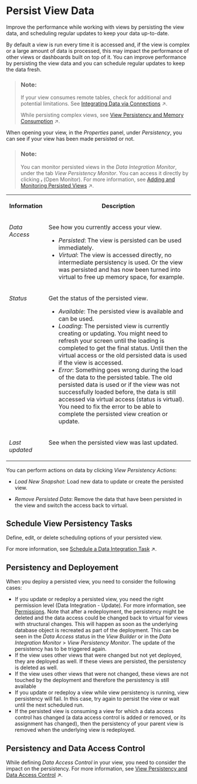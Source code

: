 <!-- loio9bd12cf116ae40e09cdba8b60cf75e11 -->

<link rel="stylesheet" type="text/css" href="css/sap-icons.css"/>

# Persist View Data

Improve the performance while working with views by persisting the view data, and scheduling regular updates to keep your data up-to-date.

By default a view is run every time it is accessed and, if the view is complex or a large amount of data is processed, this may impact the performance of other views or dashboards built on top of it. You can improve performance by persisting the view data and you can schedule regular updates to keep the data fresh.

> ### Note:  
> If your view consumes remote tables, check for additional and potential limitations. See [Integrating Data via Connections](https://help.sap.com/viewer/be5967d099974c69b77f4549425ca4c0/cloud/en-US/eb85e157ab654152bd68a8714036e463.html "Connections provide access to data from a wide range of sources, cloud as well as on-premise sources, SAP as well as Non-SAP sources, and partner tools. They allow space members to use objects from the connected source to acquire, prepare and access data from those sources in SAP Datasphere. To connect to different sources, SAP Datasphere provides different connection types.") :arrow_upper_right:.
> 
> While persisting complex views, see [View Persistency and Memory Consumption](https://help.sap.com/viewer/be5967d099974c69b77f4549425ca4c0/cloud/en-US/e3d04951a4a344c28b25b2b1b13bf3d8.html "You want to persist a complex view and consider how it affects the memory consumption.") :arrow_upper_right:.



When opening your view, in the *Properties* panel, under *Persistency*, you can see if your view has been made persisted or not.

> ### Note:  
> You can monitor persisted views in the *Data Integration Monitor*, under the tab *View Persistency Monitor*. You can access it directly by clicking <span class="SAP-icons"></span> \(Open Monitor\). For more information, see [Adding and Monitoring Persisted Views](https://help.sap.com/viewer/be5967d099974c69b77f4549425ca4c0/cloud/en-US/9af04c990f294fd28c00f46763dd8b0d.html "In the Data Integration Monitor, you can add and monitor, and schedule persisted views. Persisted views are available locally and can be used directly to improve performance when accessing your data, for your models or stories, for example. You can monitor the existing persisted views to keep control of your data sizing and free up memory space.") :arrow_upper_right:.


<table>
<tr>
<th valign="top">

Information



</th>
<th valign="top">

Description



</th>
</tr>
<tr>
<td valign="top">

*Data Access*



</td>
<td valign="top">

See how you currently access your view.

-   *Persisted*: The view is persisted can be used immediately.
-   *Virtual*: The view is accessed directly, no intermediate persistency is used. Or the view was persisted and has now been turned into virtual to free up memory space, for example.



</td>
</tr>
<tr>
<td valign="top">

*Status*



</td>
<td valign="top">

Get the status of the persisted view.

-   *Available*: The persisted view is available and can be used.
-   *Loading*: The persisted view is currently creating or updating. You might need to refresh your screen until the loading is completed to get the final status. Until then the virtual access or the old persisted data is used if the view is accessed.
-   *Error*: Something goes wrong during the load of the data to the persisted table. The old persisted data is used or if the view was not successfully loaded before, the data is still accessed via virtual access \(status is virtual\). You need to fix the error to be able to complete the persisted view creation or update.



</td>
</tr>
<tr>
<td valign="top">

*Last updated*



</td>
<td valign="top">

See when the persisted view was last updated.



</td>
</tr>
</table>

You can perform actions on data by clicking *View Persistency Actions*:

-   *Load New Snapshot*: Load new data to update or create the persisted view.

-   *Remove Persisted Data*: Remove the data that have been persisted in the view and switch the access back to virtual.




<a name="loio9bd12cf116ae40e09cdba8b60cf75e11__section_x5n_rkq_2rb"/>

## Schedule View Persistency Tasks

Define, edit, or delete scheduling options of your persisted view.

For more information, see [Schedule a Data Integration Task](https://help.sap.com/viewer/be5967d099974c69b77f4549425ca4c0/cloud/en-US/7c11059ed3314e1fb753736b7867512c.html "You can schedule or unschedule data integration tasks such as remote table replication, persisting views, or data flow execution. You may also pause and then later resume execution of scheduled tasks.") :arrow_upper_right:.



<a name="loio9bd12cf116ae40e09cdba8b60cf75e11__section_f2z_cf5_rnb"/>

## Persistency and Deployement

When you deploy a persisted view, you need to consider the following cases:

-   If you update or redeploy a persisted view, you need the right permission level \(Data Integration - Update\). For more information, see [Permissions](https://help.sap.com/viewer/9f804b8efa8043539289f42f372c4862/cloud/en-US/862b88eed50244049d41361ba3290456.html#loio1c4bf1ee5cdf4333807b22568ce0d874). Note that after a redeployment, the persistency might be deleted and the data access could be changed back to virtual for views with structural changes. This will happen as soon as the underlying database object is recreated as part of the deployment. This can be seen in the *Data Access* status in the *View Builder* or in the *Data Integration Monitor* \> *View Persistency Monitor*. The update of the persistency has to be triggered again.
-   If the view uses other views that were changed but not yet deployed, they are deployed as well. If these views are persisted, the persistency is deleted as well.
-   If the view uses other views that were not changed, these views are not touched by the deployment and therefore the persistency is still available
-   If you update or redeploy a view while view persistency is running, view persistency will fail. In this case, try again to persist the view or wait until the next scheduled run.
-   If the persisted view is consuming a view for which a data access control has changed \(a data access control is added or removed, or its assignment has changed\), then the persistency of your parent view is removed when the underlying view is redeployed.



<a name="loio9bd12cf116ae40e09cdba8b60cf75e11__section_ylk_gf5_rnb"/>

## Persistency and Data Access Control

While defining *Data Access Control* in your view, you need to consider the impact on the persistency. For more information, see [View Persistency and Data Access Control](https://help.sap.com/viewer/be5967d099974c69b77f4549425ca4c0/cloud/en-US/7a4a983611cc4efb9415e6f3db310eaa.html "When Data Access Control is defined, it can impact the View Persistency. Depending on where the Data Access Control is set, it might prevent you from persisting a view.") :arrow_upper_right:.

